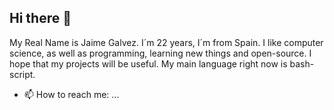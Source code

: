 ## Hi there 👋

My Real Name is Jaime Galvez. I´m 22 years, I´m from Spain. I like computer science, as well as programming, learning new things and open-source. I hope that my projects will be useful. My main language right now is bash-script.

- 📫 How to reach me: ...
  

  
<!--
**TheHellishPandaa/TheHellishPandaa** is a ✨ _special_ ✨ repository because its `README.md` (this file) appears on your GitHub profile.

Here are some ideas to get you started:

- 🔭 I’m currently working on ...
- 🌱 I’m currently learning ...
- 👯 I’m looking to collaborate on ...
- 🤔 I’m looking for help with ...
- 💬 Ask me about ...
- 📫 How to reach me: ...
- 😄 Pronouns: ...
- ⚡ Fun fact: ...
-->

